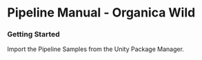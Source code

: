 # Pipeline Manual - Organica Wild

### Getting Started

Import the Pipeline Samples from the Unity Package Manager.

